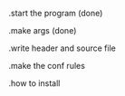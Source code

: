 .start the program (done)

.make args (done)

.write header and source file

.make the conf rules

.how to install